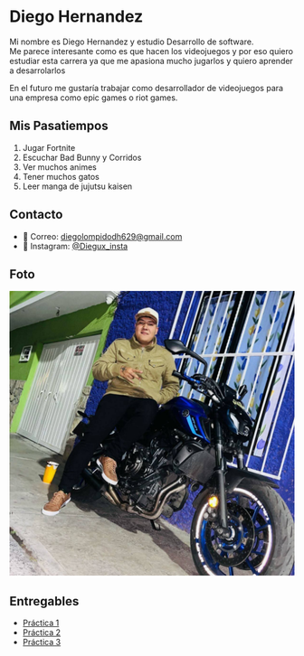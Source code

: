 # Diego Hernandez

Mi nombre es Diego Hernandez y estudio Desarrollo de software.  
Me parece interesante como es que hacen los videojuegos y por eso quiero estudiar esta carrera ya que me apasiona mucho jugarlos y quiero aprender a desarrolarlos

En el futuro me gustaría trabajar como desarrollador de videojuegos para una empresa como epic games o riot games.

## Mis Pasatiempos

1. Jugar Fortnite
2. Escuchar Bad Bunny y Corridos
3. Ver muchos animes
4. Tener muchos gatos
5. Leer manga de jujutsu kaisen

## Contacto

- 📧 Correo: diegolompidodh629@gmail.com
- 📱 Instagram: [@Diegux_insta](https://www.instagram.com/eldiegux?igsh=Z3JjeDc1ZnplMHhk)

## Foto

![Foto](./assets/diegux.jpg)

## Entregables

- [Práctica 1](./mds/apuntes.md)
- [Práctica 2](/mds/ramas-fusiones.md)
- [Práctica 3](/mds/etiquetas.md)


